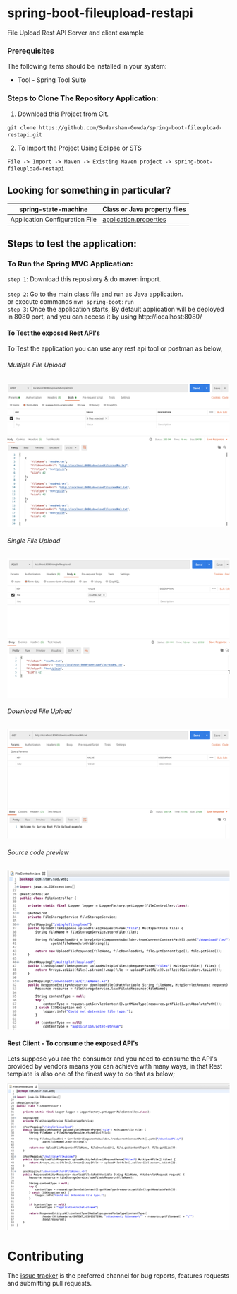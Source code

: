 # spring-boot-fileupload-restapi
File Upload Rest API Server and client example

### Prerequisites
The following items should be installed in your system:
* Tool - Spring Tool Suite

### Steps to Clone The Repository Application:

1) Download this Project from Git.
```
git clone https://github.com/Sudarshan-Gowda/spring-boot-fileupload-restapi.git
```
2) To Import the Project Using Eclipse or STS
```
File -> Import -> Maven -> Existing Maven project -> spring-boot-fileupload-restapi
```

 
## Looking for something in particular?

|spring-state-machine  | Class or Java property files  |
|--------------------------|---|
|Application Configuration File | [application.properties](https://github.com/Sudarshan-Gowda/spring-boot-fileupload-restapi/blob/master/src/main/resources/application.properties) |

## Steps to test the application:

### To Run the Spring MVC Application:
`step 1`: Download this repository & do maven import.<br>    
`step 2`: Go to the main class file and run as Java application. <br> or execute commands `mvn spring-boot:run` <br>
`step 3`: Once the application starts, By default application will be deployed in 8080 port, and you can access it by using http://localhost:8080/ <br>

#### To Test the exposed Rest API's
To Test the application you can use any rest api tool or postman as below,

 ###### Multiple File Upload

<img src="https://github.com/Sudarshan-Gowda/spring-boot-fileupload-restapi/blob/master/docs/Pic1.png"/>
<br>

 ###### Single File Upload

<img src="https://github.com/Sudarshan-Gowda/spring-boot-fileupload-restapi/blob/master/docs/Pic2.png"/>
<br>

 ###### Download File Upload

<img src="https://github.com/Sudarshan-Gowda/spring-boot-fileupload-restapi/blob/master/docs/Pic3.png"/>
<br>

 ###### Source code preview
 
<img src="https://github.com/Sudarshan-Gowda/spring-boot-fileupload-restapi/blob/master/docs/Pic4.png"/>
<br>

#### Rest Client  - To consume the exposed API's
Lets suppose you are the consumer and you need to consume the API's provided by vendors means you can achieve with many ways, in that Rest template is also one of the finest way to do that as below;

<img src="https://github.com/Sudarshan-Gowda/spring-boot-fileupload-restapi/blob/master/docs/Pic5.png"/>


# Contributing

The [issue tracker](https://github.com/Sudarshan-Gowda/spring-boot-fileupload-restapi/issues) is the preferred channel for bug reports, features requests and submitting pull requests.




